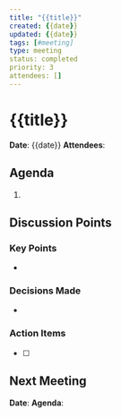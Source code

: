 ```yaml
---
title: "{{title}}"
created: {{date}}
updated: {{date}}
tags: [#meeting]
type: meeting
status: completed
priority: 3
attendees: []
---
```


# {{title}}

**Date**: {{date}}
**Attendees**: 

## Agenda
1. 

## Discussion Points

### Key Points
- 

### Decisions Made
- 

### Action Items
- [ ] 

## Next Meeting
**Date**: 
**Agenda**: 

